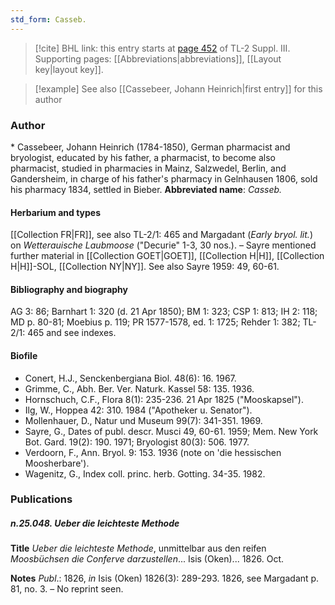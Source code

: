 ```yaml
---
std_form: Casseb.
---
```


> [!cite] BHL link: this entry starts at [page 452](https://www.biodiversitylibrary.org/page/33266759) of TL-2 Suppl. III.
> Supporting pages: [[Abbreviations|abbreviations]], [[Layout key|layout key]].

> [!example] See also [[Cassebeer, Johann Heinrich|first entry]] for this author

### Author

\* Cassebeer, Johann Heinrich (1784-1850), German pharmacist and bryologist, educated by his father, a pharmacist, to become also pharmacist, studied in pharmacies in Mainz, Salzwedel, Berlin, and Gandersheim, in charge of his father's pharmacy in Gelnhausen 1806, sold his pharmacy 1834, settled in Bieber. 
**Abbreviated name**: *Casseb.*

#### Herbarium and types

[[Collection FR|FR]], see also TL-2/1: 465 and Margadant (*Early bryol. lit.*) on *Wetterauische Laubmoose* ("Decurie" 1-3, 30 nos.). – Sayre mentioned further material in [[Collection GOET|GOET]], [[Collection H|H]], [[Collection H|H]]-SOL, [[Collection NY|NY]]. See also Sayre 1959: 49, 60-61.

#### Bibliography and biography

AG 3: 86; Barnhart 1: 320 (d. 21 Apr 1850); BM 1: 323; CSP 1: 813; IH 2: 118; MD p. 80-81; Moebius p. 119; PR 1577-1578, ed. 1: 1725; Rehder 1: 382; TL-2/1: 465 and see indexes.

#### Biofile

- Conert, H.J., Senckenbergiana Biol. 48(6): 16. 1967.
- Grimme, C., Abh. Ber. Ver. Naturk. Kassel 58: 135. 1936.
- Hornschuch, C.F., Flora 8(1): 235-236. 21 Apr 1825 ("Mooskapsel").
- Ilg, W., Hoppea 42: 310. 1984 ("Apotheker u. Senator").
- Mollenhauer, D., Natur und Museum 99(7): 341-351. 1969.
- Sayre, G., Dates of publ. descr. Musci 49, 60-61. 1959; Mem. New York Bot. Gard. 19(2): 190. 1971; Bryologist 80(3): 506. 1977.
- Verdoorn, F., Ann. Bryol. 9: 153. 1936 (note on 'die hessischen Moosherbare').
- Wagenitz, G., Index coll. princ. herb. Gotting. 34-35. 1982.

### Publications

##### n.25.048. Ueber die leichteste Methode

**Title**
*Ueber die leichteste Methode*, unmittelbar aus den reifen *Moosbüchsen die Conferve darzustellen*... Isis (Oken)... 1826. Oct.

**Notes**
*Publ*.: 1826, *in* Isis (Oken) 1826(3): 289-293. 1826, see Margadant p. 81, no. 3. – No reprint seen.

